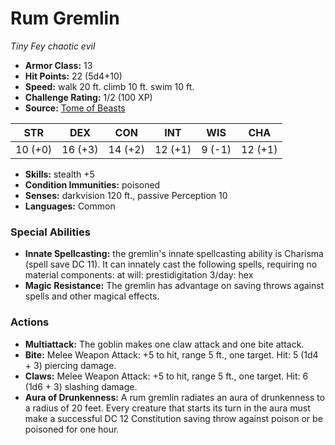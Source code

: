 # Rum Gremlin

*Tiny* *Fey* *chaotic evil*

- **Armor Class:** 13
- **Hit Points:** 22 (5d4+10)
- **Speed:** walk 20 ft. climb 10 ft. swim 10 ft.
- **Challenge Rating:** 1/2 (100 XP)
- **Source:** [Tome of Beasts](https://koboldpress.com/kpstore/product/tome-of-beasts-for-5th-edition-print/)

| STR | DEX | CON | INT | WIS | CHA |
| --- | --- | --- | --- | --- | --- |
| 10 (+0) | 16 (+3) | 14 (+2) | 12 (+1) | 9 (-1) | 12 (+1) |

- **Skills:** stealth +5
- **Condition Immunities:** poisoned
- **Senses:** darkvision 120 ft., passive Perception 10
- **Languages:** Common
### Special Abilities
- **Innate Spellcasting:** the gremlin's innate spellcasting ability is Charisma (spell save DC 11). It can innately cast the following spells, requiring no material components:  at will: prestidigitation  3/day: hex
- **Magic Resistance:** The gremlin has advantage on saving throws against spells and other magical effects.
### Actions
- **Multiattack:** The goblin makes one claw attack and one bite attack.
- **Bite:** Melee Weapon Attack: +5 to hit, range 5 ft., one target. Hit: 5 (1d4 + 3) piercing damage.
- **Claws:** Melee Weapon Attack: +5 to hit, range 5 ft., one target. Hit: 6 (1d6 + 3) slashing damage.
- **Aura of Drunkenness:** A rum gremlin radiates an aura of drunkenness to a radius of 20 feet. Every creature that starts its turn in the aura must make a successful DC 12 Constitution saving throw against poison or be poisoned for one hour.
